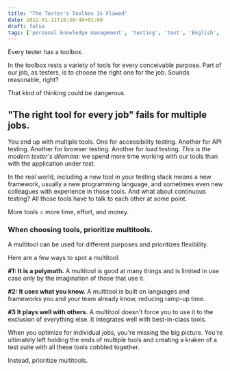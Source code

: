 ```yaml
---
title: "The Tester's Toolbox Is Flawed"
date: 2022-01-11T16:30:49+01:00
draft: false
tags: ['personal knowledge management', 'testing', 'text', 'English', 'ship30for30']
---
```


Every tester has a toolbox.

In the toolbox rests a variety of tools for every conceivable purpose. Part of our job, as testers, is to choose the right one for the job. Sounds reasonable, right?

That kind of thinking could be dangerous.

## "The right tool for every job" fails for multiple jobs.

You end up with multiple tools. One for accessibility testing. Another for API testing. Another for browser testing. Another for load testing. _This is the modern tester's dilemma_: we spend more time working with our tools than with the application under test.

In the real world, including a new tool in your testing stack means a new framework, usually a new programming language, and sometimes even new colleagues with experience in those tools. And what about continuous testing? All those tools have to talk to each other at some point.

More tools = more time, effort, and money.

### **When choosing tools, prioritize multitools.**

A multitool can be used for different purposes and prioritizes flexibility.

Here are a few ways to spot a multitool:

**#1: It is a polymath.** A multitool is good at many things and is limited in use case only by the imagination of those that use it.

**#2: It uses what you know.** A multitool is built on languages and frameworks you and your team already know, reducing ramp-up time.

**#3 It plays well with others.** A multitool doesn't force you to use it to the exclusion of everything else. It integrates well with best-in-class tools.

When you optimize for individual jobs, you're missing the big picture. You're ultimately left holding the ends of multiple tools and creating a kraken of a test suite with all these tools cobbled together.

Instead, prioritize multitools.

